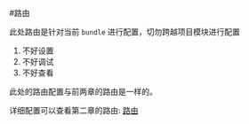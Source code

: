 #路由

此处路由是针对当前 `bundle` 进行配置，切勿跨越项目模块进行配置

1. 不好设置
2. 不好调试
3. 不好查看

此处的路由配置与前两章的路由是一样的。

详细配置可以查看第二章的路由: [路由]()

